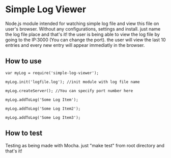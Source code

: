 # Simple Log Viewer

Node.js module intended for watching simple log file and view this file on user's browser.
Without any configurations, settings and install. just name the log file place and that's it! the user is being able to view the log file by going to the IP:3000 (You can change the port). the user will view the last 10 entries and every new entry will appear immediatly in the browser.

## How to use

    var myLog = require('simple-log-viewer');
    
    myLog.init('logfile.log'); //init module with log file name
    
    myLog.createServer(); //You can specify port number here
    
    myLog.addToLog('Some Log Item');
    
    myLog.addToLog('Some Log Item2');
    
    myLog.addToLog('Some Log Item3');

	
## How to test

Testing as being made with Mocha. just "make test" from root directory and that's it!